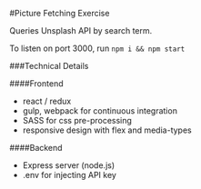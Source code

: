 #Picture Fetching Exercise

Queries Unsplash API by search term.

To listen on port 3000, run `npm i && npm start`

###Technical Details

####Frontend

- react / redux
- gulp, webpack for continuous integration
- SASS for css pre-processing
- responsive design with flex and media-types

####Backend

- Express server (node.js)
- .env for injecting API key